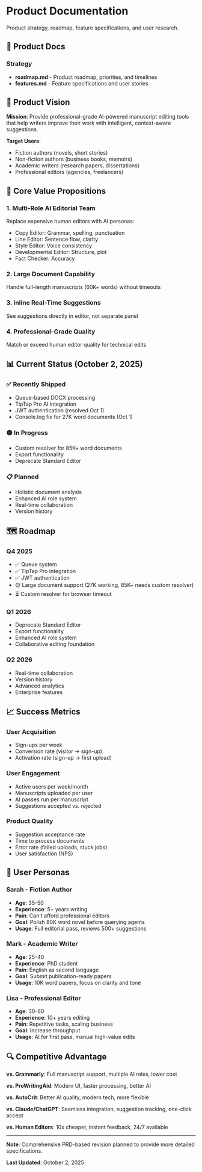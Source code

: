 # Product Documentation

Product strategy, roadmap, feature specifications, and user research.

## 📂 Product Docs

### Strategy
- **roadmap.md** - Product roadmap, priorities, and timelines
- **features.md** - Feature specifications and user stories

## 🎯 Product Vision

**Mission**: Provide professional-grade AI-powered manuscript editing tools that help writers improve their work with intelligent, context-aware suggestions.

**Target Users**:
- Fiction authors (novels, short stories)
- Non-fiction authors (business books, memoirs)
- Academic writers (research papers, dissertations)
- Professional editors (agencies, freelancers)

## 🔑 Core Value Propositions

### 1. Multi-Role AI Editorial Team
Replace expensive human editors with AI personas:
- Copy Editor: Grammar, spelling, punctuation
- Line Editor: Sentence flow, clarity
- Style Editor: Voice consistency
- Developmental Editor: Structure, plot
- Fact Checker: Accuracy

### 2. Large Document Capability
Handle full-length manuscripts (60K+ words) without timeouts

### 3. Inline Real-Time Suggestions
See suggestions directly in editor, not separate panel

### 4. Professional-Grade Quality
Match or exceed human editor quality for technical edits

## 📊 Current Status (October 2, 2025)

### ✅ Recently Shipped
- Queue-based DOCX processing
- TipTap Pro AI integration
- JWT authentication (resolved Oct 1)
- Console.log fix for 27K word documents (Oct 1)

### 🟡 In Progress
- Custom resolver for 85K+ word documents
- Export functionality
- Deprecate Standard Editor

### 📋 Planned
- Holistic document analysis
- Enhanced AI role system
- Real-time collaboration
- Version history

## 🗺️ Roadmap

### Q4 2025
- ✅ Queue system
- ✅ TipTap Pro integration
- ✅ JWT authentication
- 🟡 Large document support (27K working, 85K+ needs custom resolver)
- ⏳ Custom resolver for browser timeout

### Q1 2026
- Deprecate Standard Editor
- Export functionality
- Enhanced AI role system
- Collaborative editing foundation

### Q2 2026
- Real-time collaboration
- Version history
- Advanced analytics
- Enterprise features

## 📈 Success Metrics

### User Acquisition
- Sign-ups per week
- Conversion rate (visitor → sign-up)
- Activation rate (sign-up → first upload)

### User Engagement
- Active users per week/month
- Manuscripts uploaded per user
- AI passes run per manuscript
- Suggestions accepted vs. rejected

### Product Quality
- Suggestion acceptance rate
- Time to process documents
- Error rate (failed uploads, stuck jobs)
- User satisfaction (NPS)

## 👥 User Personas

### Sarah - Fiction Author
- **Age**: 35-50
- **Experience**: 5+ years writing
- **Pain**: Can't afford professional editors
- **Goal**: Polish 80K word novel before querying agents
- **Usage**: Full editorial pass, reviews 500+ suggestions

### Mark - Academic Writer
- **Age**: 25-40
- **Experience**: PhD student
- **Pain**: English as second language
- **Goal**: Submit publication-ready papers
- **Usage**: 10K word papers, focus on clarity and tone

### Lisa - Professional Editor
- **Age**: 30-60
- **Experience**: 10+ years editing
- **Pain**: Repetitive tasks, scaling business
- **Goal**: Increase throughput
- **Usage**: AI for first pass, manual high-value edits

## 🔍 Competitive Advantage

**vs. Grammarly**: Full manuscript support, multiple AI roles, lower cost

**vs. ProWritingAid**: Modern UI, faster processing, better AI

**vs. AutoCrit**: Better AI quality, modern tech, more flexible

**vs. Claude/ChatGPT**: Seamless integration, suggestion tracking, one-click accept

**vs. Human Editors**: 10x cheaper, instant feedback, 24/7 available

---

**Note**: Comprehensive PRD-based revision planned to provide more detailed specifications.

**Last Updated**: October 2, 2025
